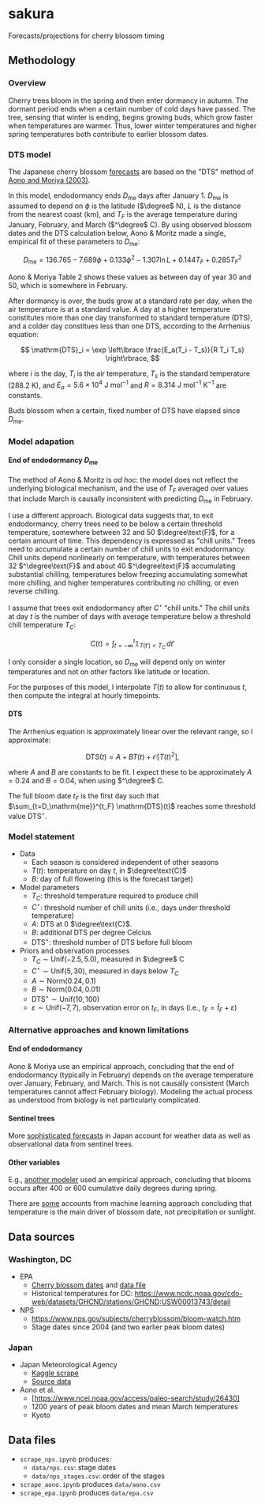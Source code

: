 # sakura

Forecasts/projections for cherry blossom timing

## Methodology

### Overview

Cherry trees bloom in the spring and then enter dormancy in autumn. The dormant period ends when a certain number of cold days have passed. The tree, sensing that winter is ending, begins growing buds, which grow faster when temperatures are warmer. Thus, lower winter temperatures and higher spring temperatures both contribute to earlier blossom dates.

### DTS model

The Japanese cherry blossom [forecasts](https://sakura.weathermap.jp/en.php) are based on the "DTS" method of [Aono and Moriya (2003)](https://www.jstage.jst.go.jp/article/agrmet/59/2/59_2_165/_pdf/-char/ja).

In this model, endodormancy ends $D_\mathrm{me}$ days after January 1. $D_\mathrm{me}$ is assumed to depend on $\phi$ is the latitude ($\degree$ N), $L$ is the distance from the nearest coast (km), and $T_F$ is the average temperature during January, February, and March ($^\degree$ C). By using observed blossom dates and the DTS calculation below, Aono & Moritz made a single, empirical fit of these parameters to $D_\mathrm{me}$:

$$
D_\mathrm{me} = 136.765 - 7.689 \phi + 0.133 \phi^2 - 1.307 \ln L + 0.144 T_F + 0.285 T_F^2
$$

Aono & Moriya Table 2 shows these values as between day of year 30 and 50, which is somewhere in February.

After dormancy is over, the buds grow at a standard rate per day, when the air temperature is at a standard value. A day at a higher temperature constitutes more than one day transformed to standard temperature (DTS), and a colder day constitues less than one DTS, according to the Arrhenius equation:

$$
\mathrm{DTS}_i = \exp \left\lbrace \frac{E_a(T_i - T_s)}{R T_i T_s} \right\rbrace,
$$

where $i$ is the day, $T_i$ is the air temperature, $T_s$ is the standard temperature (288.2 K), and $E_a = 5.6 \times 10^4 \text{ J mol}^{-1}$ and $R = 8.314 \text{ J mol}^{-1} \text{ K}^{-1}$ are constants.

Buds blossom when a certain, fixed number of DTS have elapsed since $D_\mathrm{me}$.

### Model adapation

#### End of endodormancy $D_\mathrm{me}$

The method of Aono & Moritz is *ad hoc*: the model does not reflect the underlying biological mechanism, and the use of $T_F$ averaged over values that include March is causally inconsistent with predicting $D_\mathrm{me}$ in February.

I use a different approach. Biological data suggests that, to exit endodormancy, cherry trees need to be below a certain threshold temperature, somewhere between 32 and 50 $\degree\text{F}$, for a certain amount of time. This dependency is expressed as "chill units." Trees need to accumulate a certain number of chill units to exit endodormancy. Chill units depend nonlinearly on temperature, with temperatures between 32 $^\degree\text{F}$ and about 40 $^\degree\text{F}$ accumulating substantial chilling, temperatures below freezing accumulating somewhat more chilling, and higher temperatures contributing no chilling, or even reverse chilling.

I assume that trees exit endodormancy after $C^\star$ "chill units." The chill units at day $t$ is the number of days with average temperature below a threshold chill temperature $T_C$:

$$
C(t) = \int_{t=-\infty}^t \mathbb{1}_{T(t') < T_C} \,dt'
$$

I only consider a single location, so $D_\mathrm{me}$ will depend only on winter temperatures and not on other factors like latitude or location.

For the purposes of this model, I interpolate $T(t)$ to allow for continuous $t$, then compute the integral at hourly timepoints.

#### DTS

The Arrhenius equation is approximately linear over the relevant range, so I approximate:

$$
\mathrm{DTS}(t) = A + B T(t) + \mathcal{O}[T(t)^2],
$$

where $A$ and $B$ are constants to be fit. I expect these to be approximately $A = 0.24$ and $B = 0.04$, when using $^\degree$ C.

The full bloom date $t_F$ is the first day such that $\sum_{t=D_\mathrm{me}}^{t_F} \mathrm{DTS}(t)$ reaches some threshold value $\mathrm{DTS}^\star$.

### Model statement

- Data
  - Each season is considered independent of other seasons
  - $T(t)$: temperature on day $t$, in $\degree\text{C}$
  - $B$: day of full flowering (this is the forecast target)
- Model parameters
  - $T_C$: threshold temperature required to produce chill
  - $C^\star$: threshold number of chill units (i.e., days under threshold temperature)
  - $A$: DTS at 0 $\degree\text{C}$.
  - $B$: additional DTS per degree Celcius
  - $\mathrm{DTS}^\star$: threshold number of DTS before full bloom
- Priors and observation processes
  - $T_C \sim \mathrm{Unif}(-2.5, 5.0)$, measured in $\degree$ C
  - $C^\star \sim \mathrm{Unif}(5, 30)$, measured in days below $T_C$
  - $A \sim \mathrm{Norm}(0.24, 0.1)$
  - $B \sim \mathrm{Norm}(0.04, 0.01)$
  - $\mathrm{DTS}^\star \sim \mathrm{Unif}(10, 100)$
  - $\varepsilon \sim \mathrm{Unif}(-7, 7)$, observation error on $t_F$, in days (i.e., $t_F = \hat{t}_F + \varepsilon$)

### Alternative approaches and known limitations

#### End of endodormancy

Aono & Moriya use an empirical approach, concluding that the end of endodormancy (typically in February) depends on the average temperature over January, February, and March. This is not causally consistent (March temperatures cannot affect February biology). Modeling the actual process as understood from biology is not particularly complicated.

#### Sentinel trees

More [sophisticated forecasts](https://www.scmp.com/lifestyle/travel-leisure/article/3215108/why-making-japans-cherry-blossom-forecasts-such-pressurised-job-trouble-those-get-it-wrong) in Japan account for weather data as well as observational data from sentinel trees.

#### Other variables

E.g., [another modeler](https://yuriko-schumacher.github.io/statistical-analysis-of-cherry-blossom-first-bloom-date/) used an empirical approach, concluding that blooms occurs after 400 or 600 cumulative daily degrees during spring.

There are [some](https://rapidminer.com/blog/ksk-analytics-solution/) accounts from machine learning approach concluding that temperature is the main driver of blossom date, not precipitation or sunlight.

## Data sources

### Washington, DC

- EPA
  - [Cherry blossom dates](https://www.epa.gov/climate-indicators/cherry-blossoms) and [data file](https://www.epa.gov/system/files/other-files/2022-09/cherry-blossoms_fig-1.csv)
  - Historical temperatures for DC: <https://www.ncdc.noaa.gov/cdo-web/datasets/GHCND/stations/GHCND:USW00013743/detail>
- NPS
  - <https://www.nps.gov/subjects/cherryblossom/bloom-watch.htm>
  - Stage dates since 2004 (and two earlier peak bloom dates)

### Japan

- Japan Meteorological Agency
  - [Kaggle scrape](https://www.kaggle.com/datasets/ryanglasnapp/japanese-cherry-blossom-data)
  - [Source data](https://www.data.jma.go.jp/sakura/data/index.html)
- Aono et al.
  - [https://www.ncei.noaa.gov/access/paleo-search/study/26430]
  - 1200 years of peak bloom dates and mean March temperatures
  - Kyoto

## Data files

- `scrape_nps.ipynb` produces:
  - `data/nps.csv`: stage dates
  - `data/nps_stages.csv`: order of the stages
- `scrape_aono.ipynb` produces `data/aono.csv`
- `scrape_epa.ipynb` produces `data/epa.csv`
